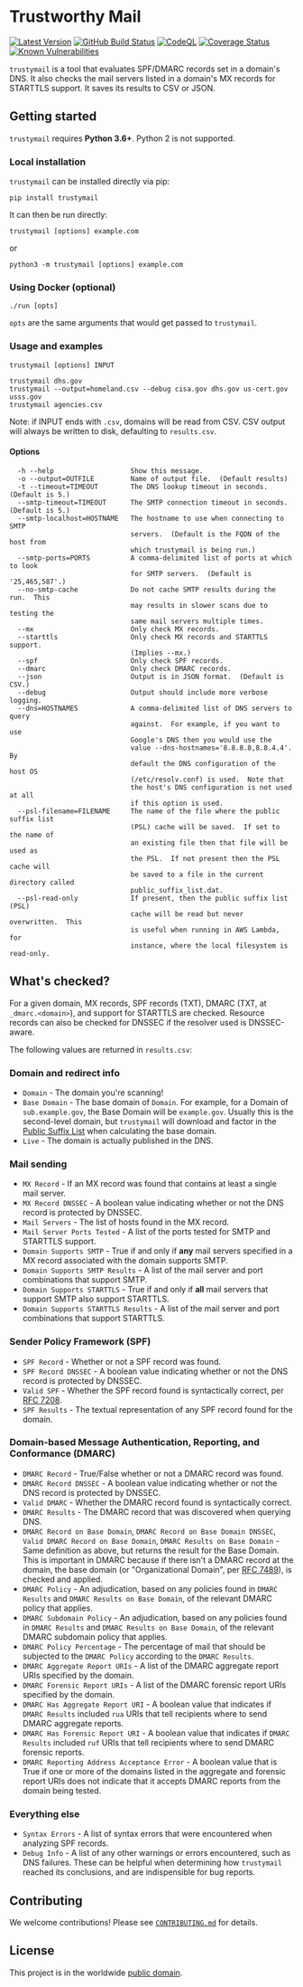 # Trustworthy Mail #

[![Latest Version](https://img.shields.io/pypi/v/trustymail.svg)](https://pypi.org/project/trustymail/)
[![GitHub Build Status](https://github.com/cisagov/trustymail/workflows/build/badge.svg)](https://github.com/cisagov/trustymail/actions)
[![CodeQL](https://github.com/cisagov/trustymail/workflows/CodeQL/badge.svg)](https://github.com/cisagov/trustymail/actions/workflows/codeql-analysis.yml)
[![Coverage Status](https://coveralls.io/repos/github/cisagov/trustymail/badge.svg?branch=develop)](https://coveralls.io/github/cisagov/trustymail?branch=develop)
[![Known Vulnerabilities](https://snyk.io/test/github/cisagov/trustymail/develop/badge.svg)](https://snyk.io/test/github/cisagov/trustymail)

`trustymail` is a tool that evaluates SPF/DMARC records set in a
domain's DNS. It also checks the mail servers listed in a domain's MX
records for STARTTLS support. It saves its results to CSV or JSON.

## Getting started ##

`trustymail` requires **Python 3.6+**. Python 2 is not supported.

### Local installation ###

`trustymail` can be installed directly via pip:

```console
pip install trustymail
```

It can then be run directly:

```console
trustymail [options] example.com
```

or

```console
python3 -m trustymail [options] example.com
```

### Using Docker (optional) ###

```console
./run [opts]
```

`opts` are the same arguments that would get passed to `trustymail`.

### Usage and examples ###

```console
trustymail [options] INPUT

trustymail dhs.gov
trustymail --output=homeland.csv --debug cisa.gov dhs.gov us-cert.gov usss.gov
trustymail agencies.csv
```

Note: if INPUT ends with `.csv`, domains will be read from CSV. CSV
output will always be written to disk, defaulting to `results.csv`.

#### Options ####

```console
  -h --help                   Show this message.
  -o --output=OUTFILE         Name of output file.  (Default results)
  -t --timeout=TIMEOUT        The DNS lookup timeout in seconds.  (Default is 5.)
  --smtp-timeout=TIMEOUT      The SMTP connection timeout in seconds.  (Default is 5.)
  --smtp-localhost=HOSTNAME   The hostname to use when connecting to SMTP
                              servers.  (Default is the FQDN of the host from
                              which trustymail is being run.)
  --smtp-ports=PORTS          A comma-delimited list of ports at which to look
                              for SMTP servers.  (Default is '25,465,587'.)
  --no-smtp-cache             Do not cache SMTP results during the run.  This
                              may results in slower scans due to testing the
                              same mail servers multiple times.
  --mx                        Only check MX records.
  --starttls                  Only check MX records and STARTTLS support.
                              (Implies --mx.)
  --spf                       Only check SPF records.
  --dmarc                     Only check DMARC records.
  --json                      Output is in JSON format.  (Default is CSV.)
  --debug                     Output should include more verbose logging.
  --dns=HOSTNAMES             A comma-delimited list of DNS servers to query
                              against.  For example, if you want to use
                              Google's DNS then you would use the
                              value --dns-hostnames='8.8.8.8,8.8.4.4'.  By
                              default the DNS configuration of the host OS
                              (/etc/resolv.conf) is used.  Note that
                              the host's DNS configuration is not used at all
                              if this option is used.
  --psl-filename=FILENAME     The name of the file where the public suffix list
                              (PSL) cache will be saved.  If set to the name of
                              an existing file then that file will be used as
                              the PSL.  If not present then the PSL cache will
                              be saved to a file in the current directory called
                              public_suffix_list.dat.
  --psl-read-only             If present, then the public suffix list (PSL)
                              cache will be read but never overwritten.  This
                              is useful when running in AWS Lambda, for
                              instance, where the local filesystem is read-only.
```

## What's checked? ##

For a given domain, MX records, SPF records (TXT), DMARC (TXT, at
`_dmarc.<domain>`), and support for STARTTLS are checked. Resource records can
also be checked for DNSSEC if the resolver used is DNSSEC-aware.

The following values are returned in `results.csv`:

### Domain and redirect info ###

- `Domain` - The domain you're scanning!
- `Base Domain` - The base domain of `Domain`. For example, for a
  Domain of `sub.example.gov`, the Base Domain will be
  `example.gov`. Usually this is the second-level domain, but
  `trustymail` will download and factor in the [Public Suffix
  List](https://publicsuffix.org) when calculating the base domain.
- `Live` - The domain is actually published in the DNS.

### Mail sending ###

- `MX Record` - If an MX record was found that contains at least a
  single mail server.
- `MX Record DNSSEC` - A boolean value indicating whether or not the
  DNS record is protected by DNSSEC.
- `Mail Servers` - The list of hosts found in the MX record.
- `Mail Server Ports Tested` - A list of the ports tested for SMTP and
  STARTTLS support.
- `Domain Supports SMTP` - True if and only if **any** mail servers
  specified in a MX record associated with the domain supports SMTP.
- `Domain Supports SMTP Results` - A list of the mail server and port
  combinations that support SMTP.
- `Domain Supports STARTTLS` - True if and only if **all** mail
  servers that support SMTP also support STARTTLS.
- `Domain Supports STARTTLS Results` - A list of the mail server and
  port combinations that support STARTTLS.

### Sender Policy Framework (SPF) ###

- `SPF Record` - Whether or not a SPF record was found.
- `SPF Record DNSSEC` - A boolean value indicating whether or not the
  DNS record is protected by DNSSEC.
- `Valid SPF` - Whether the SPF record found is syntactically correct,
  per [RFC 7208](https://datatracker.ietf.org/doc/html/rfc7208).
- `SPF Results` - The textual representation of any SPF record found
  for the domain.

### Domain-based Message Authentication, Reporting, and Conformance (DMARC) ###

- `DMARC Record` - True/False whether or not a DMARC record was found.
- `DMARC Record DNSSEC` - A boolean value indicating whether or not
  the DNS record is protected by DNSSEC.
- `Valid DMARC` - Whether the DMARC record found is syntactically
  correct.
- `DMARC Results` - The DMARC record that was discovered when querying
  DNS.
- `DMARC Record on Base Domain`, `DMARC Record on Base Domain DNSSEC`,
  `Valid DMARC Record on Base Domain`, `DMARC Results on Base
  Domain` - Same definition as above, but returns the result for the
  Base Domain. This is important in DMARC because if there isn't a
  DMARC record at the domain, the base domain (or "Organizational
  Domain", per [RFC
  7489](https://tools.ietf.org/html/rfc7489#section-6.6.3)), is
  checked and applied.
- `DMARC Policy` - An adjudication, based on any policies found in
  `DMARC Results` and `DMARC Results on Base Domain`, of the relevant
  DMARC policy that applies.
- `DMARC Subdomain Policy` - An adjudication, based on any policies
  found in `DMARC Results` and `DMARC Results on Base Domain`, of the
  relevant DMARC subdomain policy that applies.
- `DMARC Policy Percentage` - The percentage of mail that should be
  subjected to the `DMARC Policy` according to the `DMARC Results`.
- `DMARC Aggregate Report URIs` - A list of the DMARC aggregate report
  URIs specified by the domain.
- `DMARC Forensic Report URIs` - A list of the DMARC forensic report
  URIs specified by the domain.
- `DMARC Has Aggregate Report URI` - A boolean value that indicates if
  `DMARC Results` included `rua` URIs that tell recipients where to
  send DMARC aggregate reports.
- `DMARC Has Forensic Report URI` - A boolean value that indicates if
  `DMARC Results` included `ruf` URIs that tell recipients where to
  send DMARC forensic reports.
- `DMARC Reporting Address Acceptance Error` - A boolean value that is
  True if one or more of the domains listed in the aggregate and
  forensic report URIs does not indicate that it accepts DMARC reports
  from the domain being tested.

### Everything else ###

- `Syntax Errors` - A list of syntax errors that were encountered when
  analyzing SPF records.
- `Debug Info` - A list of any other warnings or errors encountered,
  such as DNS failures.  These can be helpful when determining how
  `trustymail` reached its conclusions, and are indispensible for bug
  reports.

## Contributing ##

We welcome contributions!  Please see [`CONTRIBUTING.md`](CONTRIBUTING.md) for
details.

## License ##

This project is in the worldwide [public domain](LICENSE).
